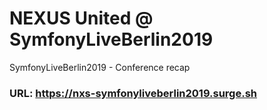 # NEXUS United @ SymfonyLiveBerlin2019

SymfonyLiveBerlin2019 - Conference recap

### URL: https://nxs-symfonyliveberlin2019.surge.sh
